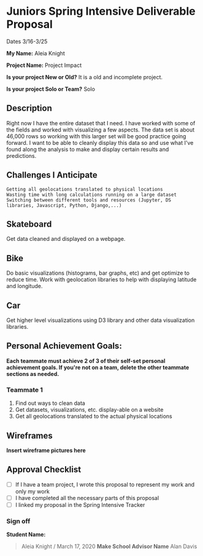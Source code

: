 # Juniors Spring Intensive Deliverable Proposal


Dates 3/16-3/25

**My Name:** 
Aleia Knight


**Project Name:** 
Project Impact


**Is your project New or Old?**
It is a old and incomplete project.

**Is your project Solo or Team?**
Solo


## Description
Right now I have the entire dataset that I need. I have worked with some of the fields and worked with visualizing a few aspects. The data set is about 46,000 rows so working with this larger set will be good practice going forward. I want to be able to cleanly display this data so and use what I've found along the analysis to make and display certain results and predictions. 


## Challenges I Anticipate
    Getting all geolocations translated to physical locations
    Wasting time with long calculations running on a large dataset
    Switching between different tools and resources (Jupyter, DS libraries, Javascript, Python, Django,...)


## Skateboard
Get data cleaned and displayed on a webpage.

## Bike
Do basic visualizations (histograms, bar graphs, etc) and get optimize to reduce time. Work with geolocation libraries to help with displaying latitude and longitude.

## Car
Get higher level visualizations using D3 library and other data visualization libraries.



## Personal Achievement Goals:

**Each teammate must achieve 2 of 3 of their self-set personal achievement goals. If you're not on a team, delete the other teammate sections as needed.**

### Teammate 1

1. Find out ways to clean data
1. Get datasets, visualizations, etc. display-able on a website
1. Get all geolocations translated to the actual physical locations


## Wireframes

**Insert wireframe pictures here**


## Approval Checklist
- [ ] If I have a team project, I wrote this proposal to represent my work and only my work
- [ ] I have completed all the necessary parts of this proposal
- [ ] I linked my proposal in the Spring Intensive Tracker

### Sign off

**Student Name:**                
> Aleia Knight / March 17, 2020
**Make School Advisor Name**
> Alan Davis